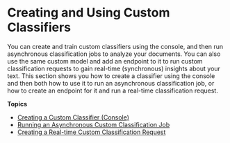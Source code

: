 # Creating and Using Custom Classifiers<a name="getting-started-document-classification"></a>

You can create and train custom classifiers using the console, and then run asynchronous classification jobs to analyze your documents\. You can also use the same custom model and add an endpoint to it to run custom classification requests to gain real\-time \(synchronous\) insights about your text\. This section shows you how to create a classifier using the console and then both how to use it to run an asynchronous classification job, or how to create an endpoint for it and run a real\-time classification request\.

**Topics**
+ [Creating a Custom Classifier \(Console\)](getting-started-console-classifier.md)
+ [Running an Asynchronous Custom Classification Job](getting-started-console-classification.md)
+ [Creating a Real\-time Custom Classification Request](getting-started-console-endpoint.md)